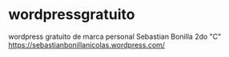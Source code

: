 # wordpressgratuito
wordpress gratuito de marca personal
Sebastian Bonilla 
2do "C"
https://sebastianbonillanicolas.wordpress.com/
